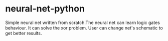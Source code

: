 # neural-net-python

Simple neural net written from scratch.The neural net can learn logic gates behaviour.
It can solve the xor problem. User can change net's schematic to get better results.
